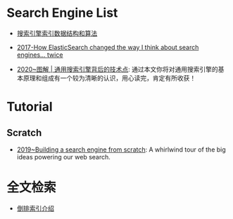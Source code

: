 # Search Engine List

- [搜索引擎索引数据结构和算法](http://www.hoohack.me/2016/05/09/datasture-and-algorithm-of-search-engine)

- [2017-How ElasticSearch changed the way I think about search engines… twice](https://parg.co/USg)

- [2020~图解 | 通用搜索引擎背后的技术点](https://mp.weixin.qq.com/s/p238OC_sr9C2vf5v3pSKbQ): 通过本文你将对通用搜索引擎的基本原理和组成有一个较为清晰的认识，用心读完，肯定有所收获！

# Tutorial

## Scratch

- [2019~Building a search engine from scratch](https://0x65.dev/blog/2019-12-06/building-a-search-engine-from-scratch.html): A whirlwind tour of the big ideas powering our web search.

# 全文检索

- [倒排索引介绍](http://www.cnblogs.com/fly1988happy/archive/2012/04/01/2429000.html)
